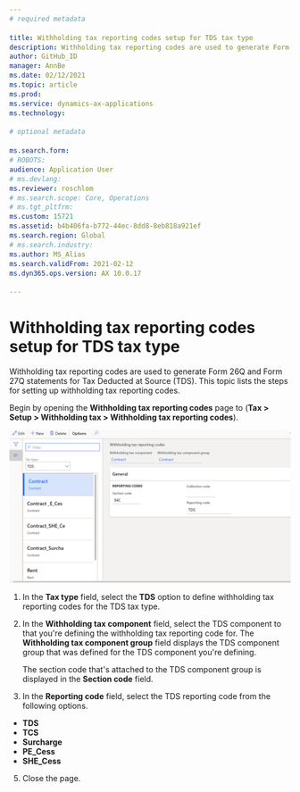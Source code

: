 ```yaml
---
# required metadata

title: Withholding tax reporting codes setup for TDS tax type
description: Withholding tax reporting codes are used to generate Form 26Q and Form 27Q statements for Tax Deducted at Source (TDS). This topic lists the steps for setting up withholding tax reporting codes steps to set up TDS reporting codes.
author: GitHub_ID
manager: AnnBe
ms.date: 02/12/2021
ms.topic: article
ms.prod: 
ms.service: dynamics-ax-applications
ms.technology: 

# optional metadata

ms.search.form: 
# ROBOTS: 
audience: Application User
# ms.devlang: 
ms.reviewer: roschlom
# ms.search.scope: Core, Operations
# ms.tgt_pltfrm: 
ms.custom: 15721
ms.assetid: b4b406fa-b772-44ec-8dd8-8eb818a921ef
ms.search.region: Global
# ms.search.industry: 
ms.author: MS_Alias
ms.search.validFrom: 2021-02-12
ms.dyn365.ops.version: AX 10.0.17

---
```


# Withholding tax reporting codes setup for TDS tax type

Withholding tax reporting codes are used to generate Form 26Q and Form 27Q statements for Tax Deducted at Source (TDS). This topic lists the steps for setting up withholding tax reporting codes.

Begin by opening the **Withholding tax reporting codes** page to (**Tax > Setup > Withholding tax > Withholding tax reporting codes**).

[![Withholding tax reporting codes](./media/apac-ind-TDS-16.png)](./media/apac-ind-TDS-16.png)

1. In the **Tax type** field, select the **TDS** option to define withholding tax reporting codes for the TDS tax type.

2. In the **Withholding tax component** field, select the TDS component to that you're defining the withholding tax reporting code for. The **Withholding tax component group** field displays the TDS component group that was defined for the TDS component you're defining.

   The section code that's attached to the TDS component group is displayed in the **Section code** field.

3. In the **Reporting code** field, select the TDS reporting code from the following options. 

- **TDS**
- **TCS**
- **Surcharge**
- **PE_Cess**
- **SHE_Cess**

5. Close the page.
